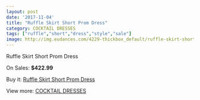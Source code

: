 ```yaml
---
layout: post
date: '2017-11-04'
title: "Ruffle Skirt Short Prom Dress"
category: COCKTAIL DRESSES
tags: ["ruffle","short","dress","style","sale"]
image: http://img.eudances.com/4229-thickbox_default/ruffle-skirt-short-prom-dress.jpg
---
```

Ruffle Skirt Short Prom Dress

On Sales: **$422.99**
<a href="https://www.eudances.com/en/cocktail-dresses/1407-ruffle-skirt-short-prom-dress.html"><amp-img layout="responsive" width="600" height="600" src="//img.eudances.com/4229-thickbox_default/ruffle-skirt-short-prom-dress.jpg" alt="Ruffle Skirt Short Prom Dress 0" /></a>
<a href="https://www.eudances.com/en/cocktail-dresses/1407-ruffle-skirt-short-prom-dress.html"><amp-img layout="responsive" width="600" height="600" src="//img.eudances.com/4230-thickbox_default/ruffle-skirt-short-prom-dress.jpg" alt="Ruffle Skirt Short Prom Dress 1" /></a>

Buy it: [Ruffle Skirt Short Prom Dress](https://www.eudances.com/en/cocktail-dresses/1407-ruffle-skirt-short-prom-dress.html "Ruffle Skirt Short Prom Dress")

View more: [COCKTAIL DRESSES](https://www.eudances.com/en/14-cocktail-dresses "COCKTAIL DRESSES")